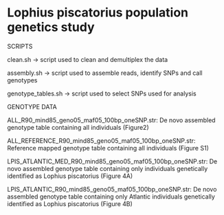 # Lophius piscatorius population genetics study

SCRIPTS

clean.sh -> script used to clean and demultiplex the data

assembly.sh -> script used to assemble reads, identify SNPs and call genotypes 

genotype_tables.sh -> script used to select SNPs used for analysis


GENOTYPE DATA

ALL_R90_mind85_geno05_maf05_100bp_oneSNP.str: De novo assembled genotype table containing all individuals (Figure2)

ALL_REFERENCE_R90_mind85_geno05_maf05_100bp_oneSNP.str: Reference mapped genotype table containing all individuals (Figure S1)

LPIS_ATLANTIC_MED_R90_mind85_geno05_maf05_100bp_oneSNP.str: De novo assembled genotype table containing only individuals genetically identified as Lophius piscatorius (Figure 4A)

LPIS_ATLANTIC_R90_mind85_geno05_maf05_100bp_oneSNP.str: De novo assembled genotype table containing only Atlantic individuals genetically identified as Lophius piscatorius (Figure 4B)


